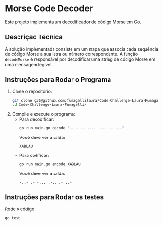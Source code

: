 # Morse Code Decoder

Este projeto implementa um decodificador de código Morse em Go.

## Descrição Técnica

A solução implementada consiste em um mapa que associa cada sequência de código Morse a sua letra ou número correspondente. A função `decodeMorse` é responsável por decodificar uma string de código Morse em uma mensagem legível. 

## Instruções para Rodar o Programa

1. Clone o repositório:
   ```sh
   git clone git@github.com:fumagallilaura/Code-Challenge-Laura-Fumagalli.git
   cd Code-Challenge-Laura-Fumagalli/
   ```
2. Compile e execute o programa:
    - Para decodificar:
        ```sh
        go run main.go decode "-..- .- -... .-.. .- ..-"
        ```
        Você deve ver a saída:
        ```
        XABLAU
        ```
    - Para codificar:
        ```sh
        go run main.go encode XABLAU
        ```
        Você deve ver a saída:
        ```
        -..- .- -... .-.. .- ..-
        ```

## Instruções para Rodar os testes

Rode o código

```
go test
```